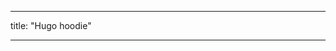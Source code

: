 ***

title: "Hugo hoodie"

***

<YouTube id='PL1gv5yv3DoZOHLjisuD1JcUPTkFy_IGGO' playlist />

<PatternDocs pattern='hugo' />
